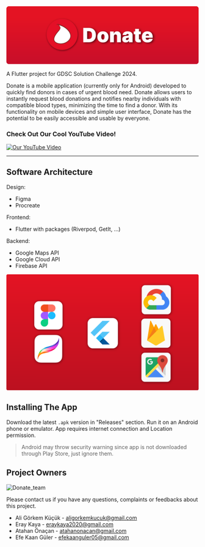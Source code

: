 
<img src="/images/banner.png" alt="Donate_banner" style="width: 900px;">

A Flutter project for GDSC Solution Challenge 2024.

Donate is a mobile application (currently only for Android) developed to quickly find donors in cases of urgent blood need. Donate allows users to instantly request blood donations and notifies nearby individuals with compatible blood types, minimizing the time to find a donor. With its functionality on mobile devices and simple user interface, Donate has the potential to be easily accessible and usable by everyone.

### Check Out Our Cool YouTube Video!

[![Our YouTube Video](http://img.youtube.com/vi/h_KQVr2AGCk/0.jpg)](http://www.youtube.com/watch?v=h_KQVr2AGCk 'Our YouTube Video')

---

## Software Architecture

Design:

- Figma
- Procreate

Frontend:

- Flutter with packages (Riverpod, GetIt, ...)

Backend:

- Google Maps API
- Google Cloud API
- Firebase API

<img src="/images/programs.png" alt="Donate_programs" style="width: 900px;">

## Installing The App

Download the latest `.apk` version in "Releases" section. Run it on an Android phone or emulator.
App requires internet connection and Location permission.

> Android may throw security warning since app is not downloaded through Play Store, just ignore them.

## Project Owners

<img src="/images/team_member.png" alt="Donate_team" style="width: 900px;">

Please contact us if you have any questions, complaints or feedbacks about this project.

- Ali Görkem Küçük - aligorkemkucuk@gmail.com
- Eray Kaya - eraykaya2020@gmail.com
- Atahan Önaçan - atahanonacan@gmail.com
- Efe Kaan Güler - efekaanguler05@gmail.com
